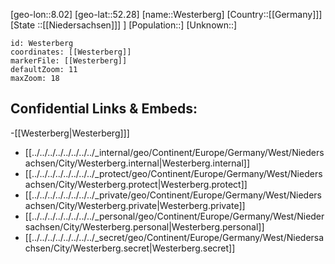 ﻿---
location: [52.28,8.02]
mapzoom: [7,12] 
mapmarker: city 
type: City
tags:
- geo/City


SpocWebEntityId: 35570
isDeleted: false
confidential: public

---
[geo-lon::8.02]
[geo-lat::52.28]
[name::Westerberg]
[Country::[[Germany]]]
[State ::[[Niedersachsen]]] ]
[Population::]
[Unknown::]


```leaflet
id: Westerberg
coordinates: [[Westerberg]]
markerFile: [[Westerberg]]
defaultZoom: 11 
maxZoom: 18
```


## Confidential Links & Embeds: 
-[[Westerberg|Westerberg]]] 
- [[../../../../../../../../_internal/geo/Continent/Europe/Germany/West/Niedersachsen/City/Westerberg.internal|Westerberg.internal]] 
- [[../../../../../../../../_protect/geo/Continent/Europe/Germany/West/Niedersachsen/City/Westerberg.protect|Westerberg.protect]] 
- [[../../../../../../../../_private/geo/Continent/Europe/Germany/West/Niedersachsen/City/Westerberg.private|Westerberg.private]] 
- [[../../../../../../../../_personal/geo/Continent/Europe/Germany/West/Niedersachsen/City/Westerberg.personal|Westerberg.personal]] 
- [[../../../../../../../../_secret/geo/Continent/Europe/Germany/West/Niedersachsen/City/Westerberg.secret|Westerberg.secret]] 
